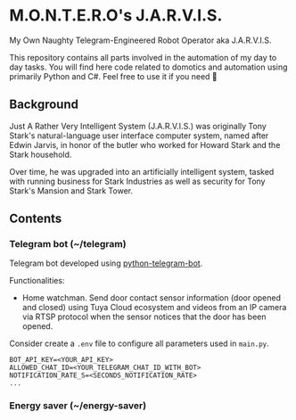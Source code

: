 # M.O.N.T.E.R.O's J.A.R.V.I.S.
My Own Naughty Telegram-Engineered Robot Operator aka J.A.R.V.I.S.

This repository contains all parts involved in the automation of my day to day tasks. You will find here code related to domotics and automation using primarily Python and C#. Feel free to use it if you need :wave:

## Background

Just A Rather Very Intelligent System (J.A.R.V.I.S.) was originally Tony Stark's natural-language user interface computer system, named after Edwin Jarvis, in honor of the butler who worked for Howard Stark and the Stark household.

Over time, he was upgraded into an artificially intelligent system, tasked with running business for Stark Industries as well as security for Tony Stark's Mansion and Stark Tower.

## Contents

### Telegram bot (~/telegram)

Telegram bot developed using [python-telegram-bot](https://github.com/python-telegram-bot/python-telegram-bot). 

Functionalities:

- Home watchman. Send door contact sensor information (door opened and closed) using Tuya Cloud ecosystem and videos from an IP camera via RTSP protocol when the sensor notices that the door has been opened.

Consider create a ``.env`` file to configure all parameters used in ``main.py``.

```
BOT_API_KEY=<YOUR_API_KEY>
ALLOWED_CHAT_ID=<YOUR_TELEGRAM_CHAT_ID_WITH_BOT>
NOTIFICATION_RATE_S=<SECONDS_NOTIFICATION_RATE>
...
```

### Energy saver (~/energy-saver)
